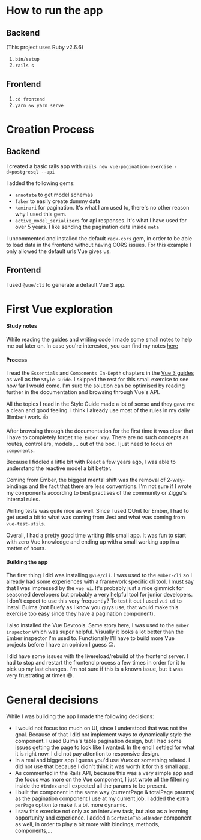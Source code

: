 # How to run the app

## Backend

(This project uses Ruby v2.6.6)

1. `bin/setup`
2. `rails s`

## Frontend

1. `cd frontend`
2. `yarn && yarn serve`

# Creation Process

## Backend

I created a basic rails app with `rails new vue-pagination-exercise -d=postgresql --api`

I added the following gems:
- `annotate` to get model schemas
- `faker` to easily create dummy data
- `kaminari` for pagination. It's what I am used to, there's no other reason why I used this gem.
- `active_model_serializers` for api responses. It's what I have used for over 5 years. I like sending the pagination data inside `meta`

I uncommented and installed the default `rack-cors` gem, in order to be able to load data in the frontend without having CORS issues. For this example I only allowed the default urls Vue gives us.

## Frontend

I used `@vue/cli` to generate a default Vue 3 app.

# First Vue exploration

#### Study notes
While reading the guides and writing code I made some small notes to help me out later on.
In case you're interested, you can find my notes [here](https://www.notion.so/Study-Notes-827be348dfba422bac7e7214674c0578)

#### Process
I read the `Essentials` and `Components In-Depth` chapters in the [Vue 3 guides](https://v3.vuejs.org/guide/installation.html#release-notes) as well as the `Style Guide`. I skipped the rest for this small exercise to see how far I would come. I'm sure the solution can be optimised by reading further in the documentation and browsing through Vue's API.

All the topics I read in the Style Guide made a lot of sense and they gave me a clean and good feeling.
I think I already use most of the rules in my daily (Ember) work. 👍

After browsing through the documentation for the first time it was clear that I have to completely forget `The Ember Way`. There are no such concepts as routes, controllers, models,... out of the box. I just need to focus on `components`.

Because I fiddled a little bit with React a few years ago, I was able to understand the reactive model a bit better.

Coming from Ember, the biggest mental shift was the removal of 2-way-bindings and the fact that there are less conventions. I'm not sure if I wrote my components according to best practises of the community or Ziggu's internal rules.

Writing tests was quite nice as well. Since I used QUnit for Ember, I had to get used a bit to what was coming from Jest and what was coming from `vue-test-utils`.

Overall, I had a pretty good time writing this small app. It was fun to start with zero Vue knowledge and ending up with a small working app in a matter of hours.

#### Building the app

The first thing I did was installing `@vue/cli`. I was used to the `ember-cli` so I already had some experiences with a framework specific cli tool. I must say that I was impressed by the `vue ui`. It's probably just a nice gimmick for seasoned developers but probably a very helpful tool for junior developers. I don't expect to use this very frequently? To test it out I used `vui ui` to install Bulma (not Buefy as I know you guys use, that would make this exercise too easy since they have a pagination component).

I also installed the Vue Devtools. Same story here, I was used to the `ember inspector` which was super helpful.
Visually it looks a lot better than the Ember inspector I'm used to. Functionally I'll have to build more Vue projects before I have an opinion I guess 😉.

I did have some issues with the livereload/rebuild of the frontend server. I had to stop and restart the frontend process a few times in order for it to pick up my last changes. I'm not sure if this is a known issue, but it was very frustrating at times 😅.

# General decisions

While I was building the app I made the following decisions:
- I would not focus too much on UI, since I understood that was not the goal. Because of that I did not implement ways to dynamically style the component.
I used Bulma's table pagination design, but I had some issues getting the page to look like I wanted. In the end I settled for what it is right now. I did not pay attention to responsive design.
- In a real and bigger app I guess you'd use Vuex or something related. I did not use that because I didn't think it was worth it for this small app.
- As commented in the Rails API, because this was a very simple app and the focus was more on the Vue component, I just wrote all the filtering inside the `#index` and I expected all the params to be present.
- I built the component in the same way (currentPage & totalPage params) as the pagination component I use at my current job. I added the extra `perPage` option to make it a bit more dynamic.
- I saw this exercise not only as an interview task, but also as a learning opportunity and experience. I added a `SortableTableHeader` component as well, in order to play a bit more with bindings, methods, components,...

